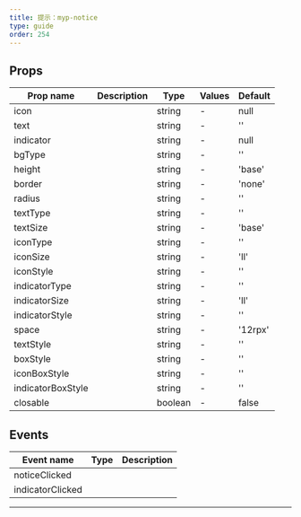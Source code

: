 ```yaml
---
title: 提示：myp-notice
type: guide
order: 254
---
```


## Props

| Prop name         | Description | Type    | Values | Default |
| ----------------- | ----------- | ------- | ------ | ------- |
| icon              |             | string  | -      | null    |
| text              |             | string  | -      | ''      |
| indicator         |             | string  | -      | null    |
| bgType            |             | string  | -      | ''      |
| height            |             | string  | -      | 'base'  |
| border            |             | string  | -      | 'none'  |
| radius            |             | string  | -      | ''      |
| textType          |             | string  | -      | ''      |
| textSize          |             | string  | -      | 'base'  |
| iconType          |             | string  | -      | ''      |
| iconSize          |             | string  | -      | 'll'    |
| iconStyle         |             | string  | -      | ''      |
| indicatorType     |             | string  | -      | ''      |
| indicatorSize     |             | string  | -      | 'll'    |
| indicatorStyle    |             | string  | -      | ''      |
| space             |             | string  | -      | '12rpx' |
| textStyle         |             | string  | -      | ''      |
| boxStyle          |             | string  | -      | ''      |
| iconBoxStyle      |             | string  | -      | ''      |
| indicatorBoxStyle |             | string  | -      | ''      |
| closable          |             | boolean | -      | false   |

## Events

| Event name       | Type | Description |
| ---------------- | ---- | ----------- |
| noticeClicked    |      |
| indicatorClicked |      |

---
